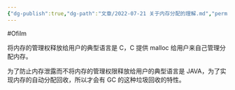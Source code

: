 ```yaml
---
{"dg-publish":true,"dg-path":"文章/2022-07-21 关于内存分配的理解.md","permalink":"/文章/2022-07-21 关于内存分配的理解/","dgEnableSearch":true}
---
```


#Ofilm 

将内存的管理权释放给用户的典型语言是 C，C 提供 malloc 给用户来自己管理分配内存。

为了防止内存泄露而不将内存的管理权限释放给用户的典型语言是 JAVA，为了实现内存的自动分配回收，所以才会有 GC 的这种垃圾回收的特性。